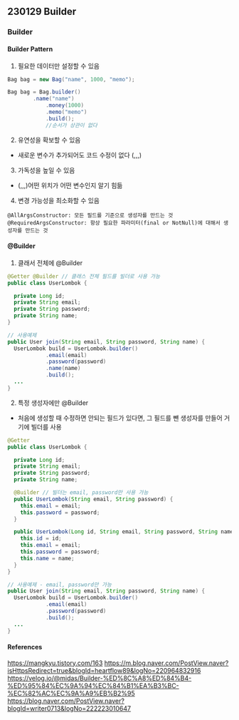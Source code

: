 ## 230129 Builder

### Builder

#### Builder Pattern

1. 필요한 데이터만 설정할 수 있음

```java
Bag bag = new Bag("name", 1000, "memo");

Bag bag = Bag.builder()
		.name("name")
        	.money(1000)
        	.memo("memo")
        	.build();
            //순서가 상관이 없다
```

2. 유연성을 확보할 수 있음

- 새로운 변수가 추가되어도 코드 수정이 없다 (,,,)

3. 가독성을 높일 수 있음

- (,,,)어떤 위치가 어떤 변수인지 알기 힘듦

4. 변경 가능성을 최소화할 수 있음

```
@AllArgsConstructor: 모든 필드를 기준으로 생성자를 만드는 것
@RequiredArgsConstructor: 항상 필요한 파라미터(final or NotNull)에 대해서 생성자를 만드는 것
```

#### @Builder

1. 클래서 전체에 @Builder

```java
@Getter @Builder // 클래스 전체 필드를 빌더로 사용 가능
public class UserLombok {

  private Long id;
  private String email;
  private String password;
  private String name;
}

// 사용예제
public User join(String email, String password, String name) {
  UserLombok build = UserLombok.builder()
            .email(email)
            .password(password)
            .name(name)
            .build();
  ...
}

```

2. 특정 생성자에만 @Builder

- 처음에 생성할 때 수정하면 안되는 필드가 있다면, 그 필드를 뺀 생성자를 만들어 거기에 빌더를 사용

```java
@Getter
public class UserLombok {

  private Long id;
  private String email;
  private String password;
  private String name;

  @Builder // 빌더는 email, password만 사용 가능
  public UserLombok(String email, String password) {
    this.email = email;
    this.password = password;
  }

  public UserLombok(Long id, String email, String password, String name) {
    this.id = id;
    this.email = email;
    this.password = password;
    this.name = name;
  }
}

// 사용예제 - email, password만 가능
public User join(String email, String password, String name) {
  UserLombok build = UserLombok.builder()
            .email(email)
            .password(password)
            .build();
  ...
}

```

#### References

https://mangkyu.tistory.com/163
https://m.blog.naver.com/PostView.naver?isHttpsRedirect=true&blogId=heartflow89&logNo=220964832916
https://velog.io/@midas/Builder-%ED%8C%A8%ED%84%B4-%ED%95%84%EC%9A%94%EC%84%B1%EA%B3%BC-%EC%82%AC%EC%9A%A9%EB%B2%95
https://blog.naver.com/PostView.naver?blogId=writer0713&logNo=222223010647
